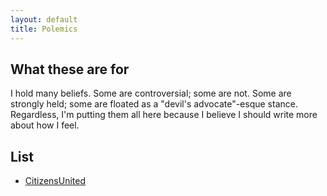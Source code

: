 ```yaml
---
layout: default
title: Polemics
---
```

## What these are for
I hold many beliefs. Some are controversial; some are not. Some are strongly held; some are floated as a "devil's advocate"-esque stance. Regardless, I'm putting them all here because I believe I should write more about how I feel. 
## List
- [CitizensUnited](CitizensUnited)